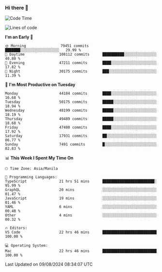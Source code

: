 ### Hi there 👋

<!--START_SECTION:waka-->
![Code Time](http://img.shields.io/badge/Code%20Time-5%2C443%20hrs%2042%20mins-blue)

![Lines of code](https://img.shields.io/badge/From%20Hello%20World%20I%27ve%20Written-118.1%20million%20lines%20of%20code-blue)

**I'm an Early 🐤** 

```text
🌞 Morning                79451 commits       ███████░░░░░░░░░░░░░░░░░░   29.99 % 
🌆 Daytime                108112 commits      ██████████░░░░░░░░░░░░░░░   40.80 % 
🌃 Evening                47211 commits       ████░░░░░░░░░░░░░░░░░░░░░   17.82 % 
🌙 Night                  30175 commits       ███░░░░░░░░░░░░░░░░░░░░░░   11.39 % 
```
📅 **I'm Most Productive on Tuesday** 

```text
Monday                   44184 commits       ████░░░░░░░░░░░░░░░░░░░░░   16.68 % 
Tuesday                  50175 commits       █████░░░░░░░░░░░░░░░░░░░░   18.94 % 
Wednesday                48199 commits       █████░░░░░░░░░░░░░░░░░░░░   18.19 % 
Thursday                 49489 commits       █████░░░░░░░░░░░░░░░░░░░░   18.68 % 
Friday                   47480 commits       ████░░░░░░░░░░░░░░░░░░░░░   17.92 % 
Saturday                 17931 commits       ██░░░░░░░░░░░░░░░░░░░░░░░   06.77 % 
Sunday                   7491 commits        █░░░░░░░░░░░░░░░░░░░░░░░░   02.83 % 
```


📊 **This Week I Spent My Time On** 

```text
🕑︎ Time Zone: Asia/Manila

💬 Programming Languages: 
TypeScript               21 hrs 51 mins      ████████████████████████░   95.99 % 
GraphQL                  20 mins             ░░░░░░░░░░░░░░░░░░░░░░░░░   01.47 % 
JavaScript               19 mins             ░░░░░░░░░░░░░░░░░░░░░░░░░   01.46 % 
YAML                     6 mins              ░░░░░░░░░░░░░░░░░░░░░░░░░   00.48 % 
Other                    4 mins              ░░░░░░░░░░░░░░░░░░░░░░░░░   00.32 % 

🔥 Editors: 
VS Code                  22 hrs 46 mins      █████████████████████████   100.00 % 

💻 Operating System: 
Mac                      22 hrs 46 mins      █████████████████████████   100.00 % 
```


 Last Updated on 09/08/2024 08:34:07 UTC
<!--END_SECTION:waka-->


<!--
**rad182/rad182** is a ✨ _special_ ✨ repository because its `README.md` (this file) appears on your GitHub profile.

Here are some ideas to get you started:

- 🔭 I’m currently working on ...
- 🌱 I’m currently learning ...
- 👯 I’m looking to collaborate on ...
- 🤔 I’m looking for help with ...
- 💬 Ask me about ...
- 📫 How to reach me: ...
- 😄 Pronouns: ...
- ⚡ Fun fact: ...
-->
